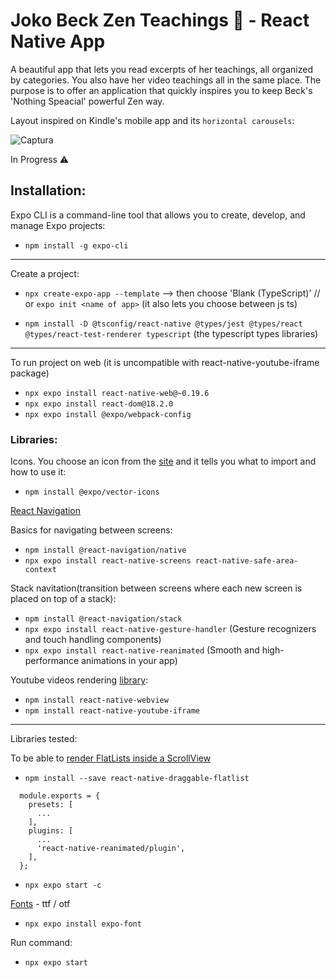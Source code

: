 # Joko Beck Zen Teachings 🌸 - React Native App

A beautiful app that lets you read excerpts of her teachings, all organized by categories. You also have her video teachings all in the same place. The purpose is to offer an application that quickly inspires you to keep Beck's 'Nothing Speacial' powerful Zen way.

Layout inspired on Kindle's mobile app and its `horizontal carousels`:

![Captura](https://github.com/vanesascode/zen-joko-beck-react-native-frontend/assets/131259155/650144fe-4a46-4944-befc-4735798ed772)

In Progress ⚠

## Installation:

Expo CLI is a command-line tool that allows you to create, develop, and manage Expo projects:

- `npm install -g expo-cli`

---

Create a project:

- `npx create-expo-app --template` --> then choose 'Blank (TypeScript)' // or `expo init <name of app>` (it also lets you choose between js ts)

- `npm install -D @tsconfig/react-native @types/jest @types/react @types/react-test-renderer typescript` (the typescript types libraries)

---

To run project on web (it is uncompatible with react-native-youtube-iframe package)

- `npx expo install react-native-web@~0.19.6 `
- `npx expo install react-dom@18.2.0 `
- `npx expo install @expo/webpack-config`

### Libraries:

Icons. You choose an icon from the [site](https://icons.expo.fyi/Index) and it tells you what to import and how to use it:

- `npm install @expo/vector-icons`

[React Navigation](https://reactnavigation.org/)

Basics for navigating between screens:

- `npm install @react-navigation/native`
- `npx expo install react-native-screens react-native-safe-area-context`

Stack navitation(transition between screens where each new screen is placed on top of a stack):

- `npm install @react-navigation/stack`
- `npx expo install react-native-gesture-handler` (Gesture recognizers and touch handling components)
- `npx expo install react-native-reanimated` (Smooth and high-performance animations in your app)

Youtube videos rendering [library](https://lonelycpp.github.io/react-native-youtube-iframe/install):

- `npm install react-native-webview`
- `npm install react-native-youtube-iframe`

---

Libraries tested:

To be able to [render FlatLists inside a ScrollView](https://github.com/computerjazz/react-native-draggable-flatlist/blob/main/README.md)

- `npm install --save react-native-draggable-flatlist`

```
  module.exports = {
    presets: [
      ...
    ],
    plugins: [
      ...
      'react-native-reanimated/plugin',
    ],
  };
```

- `npx expo start -c`

[Fonts](https://docs.expo.dev/versions/latest/sdk/font/) - ttf / otf

- `npx expo install expo-font`

Run command:

- `npx expo start`
